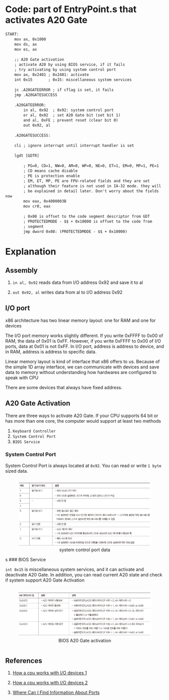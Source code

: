 # Code: part of EntryPoint.s that activates A20 Gate

```assembly
START:
    mov ax, 0x1000
    mov ds, ax
    mov es, ax

    ;; A20 Gate activation
    ; activate A20 by using BIOS service, if it fails
    ; try activating by using system control port
    mov ax, 0x2401 ; 0x2401: activate
    int 0x15       ; 0x15: miscellaneous system services

    jc .A20GATEERROR ; if cflag is set, it fails
    jmp .A20GATESUCCESS

    .A20GATEERROR:
        in al, 0x92  ; 0x92: system control port
        or al, 0x02  ; set A20 Gate bit (set bit 1)
        and al, 0xFE ; prevent reset (clear bit 0)
        out 0x92, al

    .A20GATESUCCESS:

    cli ; ignore interrupt until interrupt handler is set

    lgdt [GDTR]
    
        ; PG=0, CD=1, NW=0, AM=0, WP=0, NE=0, ET=1, EM=0, MP=1, PE=1
        ; CD means cache disable
        ; PE is protection enable    
        ; EM, ET, MP, PE are FPU-related fields and they are set
        ; although their feature is not used in IA-32 mode. they will
        ; be explained in detail later. Don't worry about the fields now
        mov eax, 0x4000003B
        mov cr0, eax

        ; 0x08 is offset to the code segment descriptor from GDT
        ; PROTECTEDMODE - $$ + 0x10000 is offset to the code from
        ; segment
        jmp dword 0x08: (PROTECTEDMODE - $$ + 0x10000)
```

# Explanation

## Assembly

1. `in al, 0x92` reads data from I/O address 0x92 and save it to al

2. `out 0x92, al` writes data from al to I/O address 0x92

## I/O port

x86 architecture has two linear memory layout: one for RAM and one for devices

The I/O port memory works slightly different. If you write 0xFFFF to 0x00 of
RAM, the data of 0x01 is 0xFF. However, if you write 0xFFFF to 0x00 of I/O
ports, data at 0x01 is not 0xFF. In I/O port, address is address to device, and
in RAM, address is address to specific data.

Linear memory layout is kind of interface that x86 offers to us. Because of the
simple 1D array interface, we can communicate with devices and save data to
memory without understanding how hardwares are configured to speak with CPU

There are some devices that always have fixed address.

## A20 Gate Activation

There are three ways to activate A20 Gate. If your CPU supports 64 bit or has
more than one core, the computer would support at least two methods

1. `Keyboard Controller`
2. `System Control Port`
3. `BIOS Service`

### System Control Port

System Control Port is always located at `0x92`. You can read or write
`1 byte` sized data.

<div>
  <figure style='display: inline-block;'>
    <img
      src='./assets/system-control-port-data.PNG'
      alt='system control port data' />
    <figcaption style='text-align: center;'>
      system control port data 
    </figcaption>
  </figure>
</div>
s
### BIOS Service

`int 0x15` is miscellaneous system services, and it can activate and deactivate
A20 Gate. In addition, you can read current A20 state and check if system
support A20 Gate Activation

<div>
  <figure style='display: inline-block;'>
    <img
      src='./assets/BIOS-A20-Gate-activation.PNG'
      alt='BIOS A20 Gate activation' />
    <figcaption style='text-align: center;'>
      BIOS A20 Gate activation
    </figcaption>
  </figure>
</div>


## References

1. [How a cpu works with I/O devices 1](
    https://www.reddit.com/r/osdev/comments/ew25sh/io_ports_x86/
)

2. [How a cpu works with I/O devices 2](
    https://stackoverflow.com/questions/56656650/question-about-x86-i-o-port-addresses-and-in-out-instructions
)

2. [Where Can I Find Information About Ports](
    https://wiki.osdev.org/Where_Can_I_Find_Information_About_Ports
)